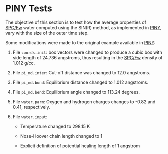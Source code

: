 PINY Tests
==========

The objective of this section is to test how the average properties of [SPC/Fw] water computed using
the SIN(R) method, as implemented in [PINY], vary with the size of the outer time step.

Some modifications were made to the original example available in [PINY]:

1. File `coords.init`: box vectors were changed to produce a cubic box with side length of 24.736
angstroms, thus resulting in the [SPC/Fw] density of 1.012 g/cc.

2. File `pi_md.inter`: Cut-off distance was changed to 12.0 angstroms.

3. File `pi_md.bond`: Equilibrium distance changed to 1.012 angstroms.

4. File `pi_md.bend`: Equilibrium angle changed to 113.24 degrees.

5. File `water.parm`: Oxygen and hydrogen charges changes to -0.82 and 0.41, respectively.

6. File `water.input`:

    - Temperature changed to 298.15 K

    - Nose-Hoover chain length changed to 1

    - Explicit definition of potential healing length of 1 angstrom

[SPC/Fw]: https://doi.org/10.1063/1.2136877
[PINY]: https://github.com/craabreu/PINY
